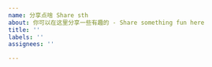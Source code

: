 ```yaml
---
name: 分享点啥 Share sth
about: 你可以在这里分享一些有趣的 - Share something fun here
title: ''
labels: ''
assignees: ''

---
```



